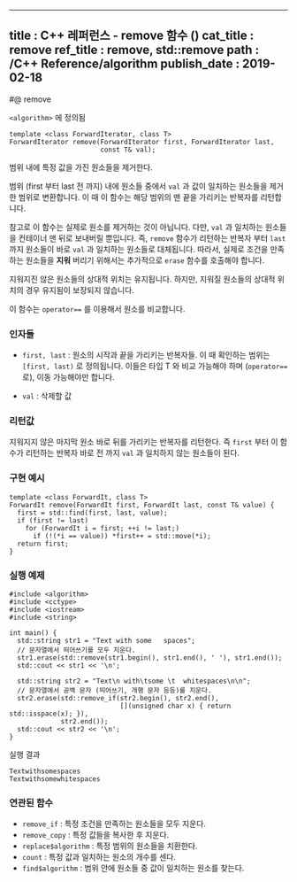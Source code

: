 ----------------
title : C++ 레퍼런스 - remove 함수 (<algorithm>)
cat_title : remove
ref_title : remove, std::remove
path : /C++ Reference/algorithm
publish_date : 2019-02-18
----------------

#@ remove

`<algorithm>` 에 정의됨

```cpp-formatted
template <class ForwardIterator, class T>
ForwardIterator remove(ForwardIterator first, ForwardIterator last,
                       const T& val);
```

범위 내에 특정 값을 가진 원소들을 제거한다.

범위 (first 부터 last 전 까지) 내에 원소들 중에서 `val` 과 값이 일치하는 원소들을 제거한 범위로 변환합니다. 이 때 이 함수는 해당 범위의 맨 끝을 가리키는 반복자를 리턴합니다.

참고로 이 함수는 실제로 원소를 제거하는 것이 아닙니다. 다만, `val` 과 일치하는 원소들을 컨테이너 맨 뒤로 보내버릴 뿐입니다. 즉, `remove` 함수가 리턴하는 반복자 부터 `last` 까지 원소들이 바로 `val` 과 일치하는 원소들로 대체됩니다. 따라서, 실제로 조건을 만족하는 원소들을 **지워** 버리기 위해서는 추가적으로 `erase` 함수를 호출해야 합니다.

지워지진 않은 원소들의 상대적 위치는 유지됩니다. 하지만, 지워질 원소들의 상대적 위치의 경우 유지됨이 보장되지 않습니다.

이 함수는 `operator==` 를 이용해서 원소를 비교합니다.

### 인자들

* `first, last` : 원소의 시작과 끝을 가리키는 반복자들. 이 때 확인하는 범위는 `[first, last)` 로 정의됩니다. 이들은 타입 T 와 비교 가능해야 하며 (`operator==` 로), 이동 가능해야만 합니다.

* `val` : 삭제할 값

### 리턴값

지워지지 않은 마지막 원소 바로 뒤를 가리키는 반복자를 리턴한다. 즉 `first` 부터 이 함수가 리턴하는 반복자 바로 전 까지 `val` 과 일치하지 않는 원소들이 된다.

### 구현 예시

```cpp-formatted
template <class ForwardIt, class T>
ForwardIt remove(ForwardIt first, ForwardIt last, const T& value) {
  first = std::find(first, last, value);
  if (first != last)
    for (ForwardIt i = first; ++i != last;)
      if (!(*i == value)) *first++ = std::move(*i);
  return first;
}
```

### 실행 예제

```cpp-formatted
#include <algorithm>
#include <cctype>
#include <iostream>
#include <string>

int main() {
  std::string str1 = "Text with some   spaces";
  // 문자열에서 띄어쓰기를 모두 지운다.
  str1.erase(std::remove(str1.begin(), str1.end(), ' '), str1.end());
  std::cout << str1 << '\n';

  std::string str2 = "Text\n with\tsome \t  whitespaces\n\n";
  // 문자열에서 공백 문자 (띄어쓰기, 개행 문자 등등)를 지운다.
  str2.erase(std::remove_if(str2.begin(), str2.end(),
                            [](unsigned char x) { return std::isspace(x); }),
             str2.end());
  std::cout << str2 << '\n';
}
```

실행 결과

```exec
Textwithsomespaces
Textwithsomewhitespaces
```

### 연관된 함수

* `remove_if` : 특정 조건을 만족하는 원소들을 모두 지운다.
* `remove_copy` : 특정 값들을 복사한 후 지운다.
* `replace$algorithm` : 특정 범위의 원소들을 치환한다.
* `count` : 특정 값과 일치하는 원소의 개수를 센다.
* `find$algorithm` : 범위 안에 원소들 중 값이 일치하는 원소를 찾는다.